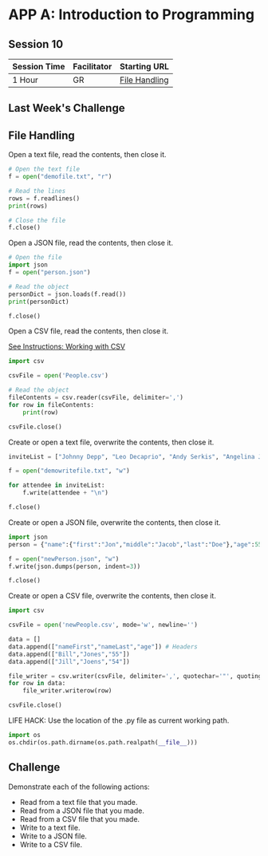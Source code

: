 # APP A: Introduction to Programming
## Session 10

|Session Time|Facilitator|Starting URL                                                               |
|------------|-----------|---------------------------------------------------------------------------|
|1 Hour      |GR         |[File Handling](https://www.w3schools.com/python/python_file_handling.asp) |

## Last Week's Challenge

## File Handling
Open a text file, read the contents, then close it.
```py
# Open the text file
f = open("demofile.txt", "r")

# Read the lines
rows = f.readlines()
print(rows)

# Close the file
f.close()
```

Open a JSON file, read the contents, then close it.
```py
# Open the file
import json 
f = open("person.json")

# Read the object
personDict = json.loads(f.read())
print(personDict)

f.close()
```

Open a CSV file, read the contents, then close it.

[See Instructions: Working with CSV](https://realpython.com/python-csv/#parsing-csv-files-with-pythons-built-in-csv-library)
```py
import csv

csvFile = open('People.csv')

# Read the object
fileContents = csv.reader(csvFile, delimiter=',')
for row in fileContents:
    print(row)

csvFile.close()
```

Create or open a text file, overwrite the contents, then close it.
```py
inviteList = ["Johnny Depp", "Leo Decaprio", "Andy Serkis", "Angelina Jolie"]

f = open("demowritefile.txt", "w")

for attendee in inviteList:
    f.write(attendee + "\n")

f.close()
```

Create or open a JSON file, overwrite the contents, then close it.
```py
import json
person = {"name":{"first":"Jon","middle":"Jacob","last":"Doe"},"age":55}

f = open("newPerson.json", "w")
f.write(json.dumps(person, indent=3))

f.close()
```

Create or open a CSV file, overwrite the contents, then close it.
```py
import csv

csvFile = open('newPeople.csv', mode='w', newline='')

data = []
data.append(["nameFirst","nameLast","age"]) # Headers
data.append(["Bill","Jones","55"])
data.append(["Jill","Joens","54"])

file_writer = csv.writer(csvFile, delimiter=',', quotechar='"', quoting=csv.QUOTE_MINIMAL)
for row in data:
    file_writer.writerow(row)

csvFile.close()
```

LIFE HACK: Use the location of the .py file as current working path.
```py
import os
os.chdir(os.path.dirname(os.path.realpath(__file__)))
```

## Challenge
Demonstrate each of the following actions:
- Read from a text file that you made.
- Read from a JSON file that you made.
- Read from a CSV file that you made.
- Write to a text file.
- Write to a JSON file.
- Write to a CSV file.
